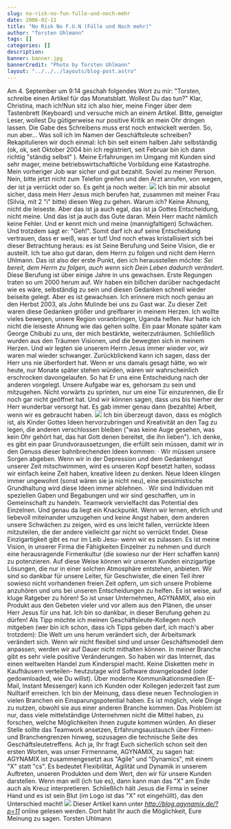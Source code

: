 ```yaml
---
slug: no-risk-no-fun-fulle-und-noch-mehr
date: 2006-02-11
title: "No Risk No F.U.N (Fülle und Noch mehr)"
author: "Torsten Uhlmann"
tags: []
categories: []
description:
banner: banner.jpg
bannerCredit: "Photo by Torsten Uhlmann"
layout: "../../../layouts/blog-post.astro"
---
```


Am 4. September um 9:14 geschah folgendes Wort zu mir: "Torsten, schreibe einen Artikel für das Monatsblatt. Wollest Du das tun?" Klar, Christina, mach ich!Nun sitz ich also hier, meine Finger über dem Tastenbrett (Keyboard) und versuche mich an einem Artikel. Bitte, geneigter Leser, wollest Du gütigerweise nur positive Kritik an mein Ohr dringen lassen. Die Gabe des Schreibens muss erst noch entwickelt werden. So, nun aber… Was soll ich im Namen der Geschäftsleute schreiben? Rekapitulieren wir doch einmal: Ich bin seit einem halben Jahr selbständig (ok, ok, seit Oktober 2004 bin ich registriert, seit Februar bin ich dann richtig "ständig selbst" ). Meine Erfahrungen im Umgang mit Kunden sind sehr mager, meine betriebswirtschaftliche Vorbildung eine Katastrophe. Mein vorheriger Job war sicher und gut bezahlt. Soviel zu meiner Person. Nein, bitte jetzt nicht zum Telefon greifen und den Arzt anrufen, von wegen, der ist ja verrückt oder so. Es geht ja noch weiter. ![](http://www.agynamix.de/pic/Image1181.jpg) Ich bin mir absolut sicher, dass mein Herr Jesus mich berufen hat, zusammen mit meiner Frau (Silvia, mit 2 "i" bitte) diesen Weg zu gehen. Warum ich? Keine Ahnung, nicht die leiseste. Aber das ist ja auch egal, das ist ja Gottes Entscheidung, nicht meine. Und das ist ja auch das Gute daran. Mein Herr macht nämlich keine Fehler. Und er kennt mich und meine (mannigfaltigen) Schwächen. Und trotzdem sagt er: "Geh!". Somit darf ich auf seine Entscheidung vertrauen, dass er weiß, was er tut! Und noch etwas kristallisiert sich bei dieser Betrachtung heraus: es ist Seine Berufung und Seine Vision, die er austeilt. Ich tue also gut daran, dem Herrn zu folgen und nicht dem Herrn Uhlmann. Das ist also der erste Punkt, den ich herausstellen möchte: *Sei bereit, dem Herrn zu folgen, auch wenn sich Dein Leben dadurch verändert.* Diese Berufung ist über einige Jahre in uns gewachsen. Erste Regungen traten so um 2000 herum auf. Wir haben ein bißchen darüber nachgedacht wie es wäre, selbständig zu sein und diesen Gedanken schnell wieder beiseite gelegt. Aber es ist gewachsen. Ich erinnere mich noch genau an den Herbst 2003, als John Mulinde bei uns zu Gast war. Zu dieser Zeit waren diese Gedanken größer und greifbarer in meinem Herzen. Ich wollte vieles bewegen, unsere Region voranbringen, Uganda helfen. Nur hatte ich nicht die leiseste Ahnung wie das gehen sollte. Ein paar Monate später kam George Chibubi zu uns, der mich bestärkte, weiterzuträumen. Schließlich wurden aus den Träumen Visionen, und die bewegten sich in meinem Herzen. Und wir legten sie unserem Herrn Jesus immer wieder vor, wir waren mal wieder schwanger. Zurückblickend kann ich sagen, dass der Herr uns nie überfordert hat. Wenn er uns damals gesagt hätte, wo wir heute, nur Monate später stehen würden, wären wir wahrscheinlich erschrocken davongelaufen. So hat Er uns eine Entscheidung nach der anderen vorgelegt. Unsere Aufgabe war es, gehorsam zu sein und mitzugehen. Nicht vorwärts zu sprinten, nur um eine Tür einzurennen, die Er noch gar nicht geöffnet hat. Und wir können sagen, dass uns bis hierher der Herr wunderbar versorgt hat. Es gab immer genau dann (bezahlte) Arbeit, wenn wir es gebraucht haben. ![](http://www.agynamix.de/pic/Image166.jpg) Ich bin überzeugt davon, dass es möglich ist, als Kinder Gottes Ideen hervorzubringen und Kreativität an den Tag zu legen, die anderen verschlossen bleiben ("was keine Auge gesehen, was kein Ohr gehört hat, das hat Gott denen bereitet, die ihn lieben"). Ich denke, es gibt ein paar Grundvoraussetzungen, die erfüllt sein müssen, damit wir in den Genuss dieser bahnbrechenden Ideen kommen: · Wir müssen unsere Sorgen abgeben. Wenn wir in der Depression und dem Gedankengut unserer Zeit mitschwimmen, wird es unseren Kopf besetzt halten, sodass wir einfach keine Zeit haben, kreative Ideen zu denken. Neue Ideen klingen immer ungewohnt (sonst wären sie ja nicht neu), eine pessimistische Grundhaltung wird diese Ideen immer ablehnen. · Wir sind Individuen mit speziellen Gaben und Begabungen und wir sind geschaffen, um in Gemeinschaft zu handeln. Teamwork vervielfacht das Potential des Einzelnen. Und genau da liegt ein Knackpunkt. Wenn wir lernen, ehrlich und liebevoll miteinander umzugehen und keine Angst haben, dem anderen unsere Schwächen zu zeigen, wird es uns leicht fallen, verrückte Ideen mitzuteilen, die der andere vielleicht gar nicht so verrückt findet. Diese Einzigartigkeit gibt es nur im Leib Jesu- wenn wir es zulassen. Es ist meine Vision, in unserer Firma die Fähigkeiten Einzelner zu nehmen und durch eine herausragende Firmenkultur (die sowieso nur der Herr schaffen kann) zu potenzieren. Auf diese Weise können wir unseren Kunden einzigartige Lösungen, die nur in einer solchen Atmosphäre entstehen, anbieten. Wir sind so dankbar für unsere Leiter, für Geschwister, die einen Teil ihrer sowieso nicht vorhandenen freien Zeit opfern, um sich unsere Probleme anzuhören und uns bei unseren Entscheidungen zu helfen. Es ist weise, auf kluge Ratgeber zu hören! So ist unser Unternehmen, AGYNAMIX, also ein Produkt aus den Gebeten vieler und vor allem aus den Plänen, die unser Herr Jesus für uns hat. Ich bin so dankbar, in dieser Berufung gehen zu dürfen! Als Tipp möchte ich meinen Geschäftsleute-Kollegen noch mitgeben (wer bin ich schon, dass ich Tipps geben darf, ich mach's aber trotzdem): Die Welt um uns herum verändert sich, der Arbeitsmark verändert sich. Wenn wir nicht flexibel sind und unser Geschäftsmodell dem anpassen, werden wir auf Dauer nicht mithalten können. In meiner Branche gibt es sehr viele positive Veränderungen. So haben wir das Internet, das einen weltweiten Handel zum Kinderspiel macht. Keine Disketten mehr in Kaufhäusern verteilen- heutzutage wird Software downgeloaded (oder gedownloaded, wie Du willst). Über moderne Kommunikationsmedien (E-Mail, Instant Messenger) kann ich Kunden oder Kollegen jederzeit fast zum Nulltarif erreichen. Ich bin der Meinung, dass diese neuen Technologien in vielen Branchen ein Einsparungspotential haben. Es ist möglich, viele Dinge zu nutzen, obwohl sie aus einer anderen Branche kommen. Das Problem ist nur, dass viele mittelständige Unternehmen nicht die Mittel haben, zu forschen, welche Möglichkeiten ihnen zugute kommen würden. An dieser Stelle sollte das Teamwork ansetzen, Erfahrungsaustausch über Firmen- und Branchengrenzen hinweg, sozusagen die technische Seite des Geschäftsleutetreffens. Ach ja, Ihr fragt Euch sicherlich schon seit den ersten Worten, was unser Firmenname, AGYNAMIX, zu sagen hat: AGYNAMIX ist zusammengesetzt aus "Agile" und "Dynamics", mit einem "X" statt "cs". Es bedeutet Flexibilität, Agilität und Dynamik in unserem Auftreten, unseren Produkten und dem Wert, den wir für unsere Kunden darstellen. Wenn man will (ich tue es), dann kann man das "X" am Ende auch als Kreuz interpretieren. Schließlich hält Jesus die Firma in seiner Hand und es ist sein Blut (im Logo ist das "X" rot eingehüllt), das den Unterschied macht!
![](http://www.agynamix.de/pic/Image190-1.jpg)
Dieser Artikel kann unter *http://blog.agynamix.de/?p=11* online gelesen werden. Dort habt Ihr auch die Möglichkeit, Eure Meinung zu sagen.
Torsten Uhlmann

